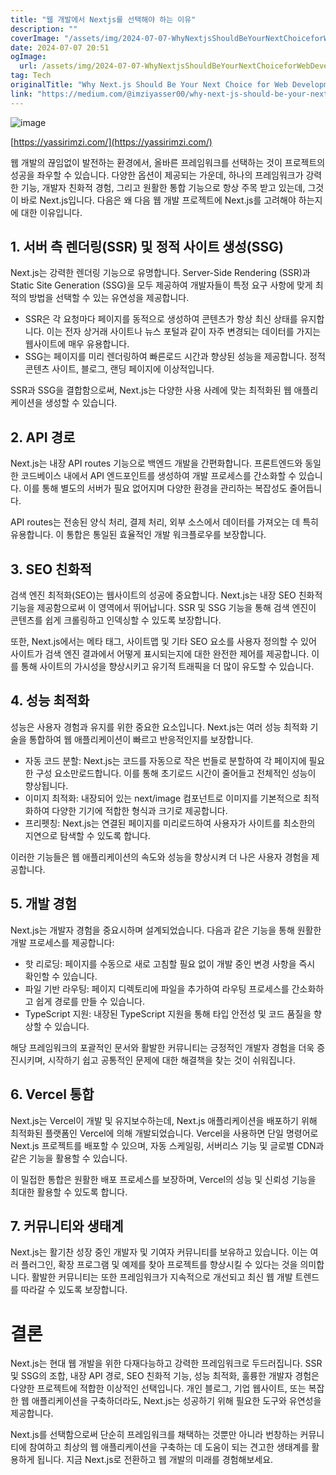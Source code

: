 ```yaml
---
title: "웹 개발에서 Nextjs를 선택해야 하는 이유"
description: ""
coverImage: "/assets/img/2024-07-07-WhyNextjsShouldBeYourNextChoiceforWebDevelopment_0.png"
date: 2024-07-07 20:51
ogImage:
  url: /assets/img/2024-07-07-WhyNextjsShouldBeYourNextChoiceforWebDevelopment_0.png
tag: Tech
originalTitle: "Why Next.js Should Be Your Next Choice for Web Development"
link: "https://medium.com/@imziyasser00/why-next-js-should-be-your-next-choice-for-web-development-e9227a735e3b"
---
```


![image](/assets/img/2024-07-07-WhyNextjsShouldBeYourNextChoiceforWebDevelopment_0.png)

[https://yassirimzi.com/](https://yassirimzi.com/)

웹 개발의 끊임없이 발전하는 환경에서, 올바른 프레임워크를 선택하는 것이 프로젝트의 성공을 좌우할 수 있습니다. 다양한 옵션이 제공되는 가운데, 하나의 프레임워크가 강력한 기능, 개발자 친화적 경험, 그리고 원활한 통합 기능으로 항상 주목 받고 있는데, 그것이 바로 Next.js입니다. 다음은 왜 다음 웹 개발 프로젝트에 Next.js를 고려해야 하는지에 대한 이유입니다.

## 1. 서버 측 렌더링(SSR) 및 정적 사이트 생성(SSG)

<div class="content-ad"></div>

Next.js는 강력한 렌더링 기능으로 유명합니다. Server-Side Rendering (SSR)과 Static Site Generation (SSG)을 모두 제공하여 개발자들이 특정 요구 사항에 맞게 최적의 방법을 선택할 수 있는 유연성을 제공합니다.

- SSR은 각 요청마다 페이지를 동적으로 생성하여 콘텐츠가 항상 최신 상태를 유지합니다. 이는 전자 상거래 사이트나 뉴스 포털과 같이 자주 변경되는 데이터를 가지는 웹사이트에 매우 유용합니다.
- SSG는 페이지를 미리 렌더링하여 빠른로드 시간과 향상된 성능을 제공합니다. 정적 콘텐츠 사이트, 블로그, 랜딩 페이지에 이상적입니다.

SSR과 SSG을 결합함으로써, Next.js는 다양한 사용 사례에 맞는 최적화된 웹 애플리케이션을 생성할 수 있습니다.

## 2. API 경로

<div class="content-ad"></div>

Next.js는 내장 API routes 기능으로 백엔드 개발을 간편화합니다. 프론트엔드와 동일한 코드베이스 내에서 API 엔드포인트를 생성하여 개발 프로세스를 간소화할 수 있습니다. 이를 통해 별도의 서버가 필요 없어지며 다양한 환경을 관리하는 복잡성도 줄어듭니다.

API routes는 전송된 양식 처리, 결제 처리, 외부 소스에서 데이터를 가져오는 데 특히 유용합니다. 이 통합은 통일된 효율적인 개발 워크플로우를 보장합니다.

## 3. SEO 친화적

검색 엔진 최적화(SEO)는 웹사이트의 성공에 중요합니다. Next.js는 내장 SEO 친화적 기능을 제공함으로써 이 영역에서 뛰어납니다. SSR 및 SSG 기능을 통해 검색 엔진이 콘텐츠를 쉽게 크롤링하고 인덱싱할 수 있도록 보장합니다.

<div class="content-ad"></div>

또한, Next.js에서는 메타 태그, 사이트맵 및 기타 SEO 요소를 사용자 정의할 수 있어 사이트가 검색 엔진 결과에서 어떻게 표시되는지에 대한 완전한 제어를 제공합니다. 이를 통해 사이트의 가시성을 향상시키고 유기적 트래픽을 더 많이 유도할 수 있습니다.

## 4. 성능 최적화

성능은 사용자 경험과 유지를 위한 중요한 요소입니다. Next.js는 여러 성능 최적화 기술을 통합하여 웹 애플리케이션이 빠르고 반응적인지를 보장합니다.

- 자동 코드 분할: Next.js는 코드를 자동으로 작은 번들로 분할하여 각 페이지에 필요한 구성 요소만로드합니다. 이를 통해 초기로드 시간이 줄어들고 전체적인 성능이 향상됩니다.
- 이미지 최적화: 내장되어 있는 next/image 컴포넌트로 이미지를 기본적으로 최적화하여 다양한 기기에 적합한 형식과 크기로 제공합니다.
- 프리펫칭: Next.js는 연결된 페이지를 미리로드하여 사용자가 사이트를 최소한의 지연으로 탐색할 수 있도록 합니다.

<div class="content-ad"></div>

이러한 기능들은 웹 애플리케이션의 속도와 성능을 향상시켜 더 나은 사용자 경험을 제공합니다.

## 5. 개발 경험

Next.js는 개발자 경험을 중요시하며 설계되었습니다. 다음과 같은 기능을 통해 원활한 개발 프로세스를 제공합니다:

- 핫 리로딩: 페이지를 수동으로 새로 고침할 필요 없이 개발 중인 변경 사항을 즉시 확인할 수 있습니다.
- 파일 기반 라우팅: 페이지 디렉토리에 파일을 추가하여 라우팅 프로세스를 간소화하고 쉽게 경로를 만들 수 있습니다.
- TypeScript 지원: 내장된 TypeScript 지원을 통해 타입 안전성 및 코드 품질을 향상할 수 있습니다.

<div class="content-ad"></div>

해당 프레임워크의 포괄적인 문서와 활발한 커뮤니티는 긍정적인 개발자 경험을 더욱 증진시키며, 시작하기 쉽고 공통적인 문제에 대한 해결책을 찾는 것이 쉬워집니다.

## 6. Vercel 통합

Next.js는 Vercel이 개발 및 유지보수하는데, Next.js 애플리케이션을 배포하기 위해 최적화된 플랫폼인 Vercel에 의해 개발되었습니다. Vercel을 사용하면 단일 명령어로 Next.js 프로젝트를 배포할 수 있으며, 자동 스케일링, 서버리스 기능 및 글로벌 CDN과 같은 기능을 활용할 수 있습니다.

이 밀접한 통합은 원활한 배포 프로세스를 보장하며, Vercel의 성능 및 신뢰성 기능을 최대한 활용할 수 있도록 합니다.

<div class="content-ad"></div>

## 7. 커뮤니티와 생태계

Next.js는 활기찬 성장 중인 개발자 및 기여자 커뮤니티를 보유하고 있습니다. 이는 여러 플러그인, 확장 프로그램 및 예제를 찾아 프로젝트를 향상시킬 수 있다는 것을 의미합니다. 활발한 커뮤니티는 또한 프레임워크가 지속적으로 개선되고 최신 웹 개발 트렌드를 따라갈 수 있도록 보장합니다.

# 결론

Next.js는 현대 웹 개발을 위한 다재다능하고 강력한 프레임워크로 두드러집니다. SSR 및 SSG의 조합, 내장 API 경로, SEO 친화적 기능, 성능 최적화, 훌륭한 개발자 경험은 다양한 프로젝트에 적합한 이상적인 선택입니다. 개인 블로그, 기업 웹사이트, 또는 복잡한 웹 애플리케이션을 구축하더라도, Next.js는 성공하기 위해 필요한 도구와 유연성을 제공합니다.

<div class="content-ad"></div>

Next.js를 선택함으로써 단순히 프레임워크를 채택하는 것뿐만 아니라 번창하는 커뮤니티에 참여하고 최상의 웹 애플리케이션을 구축하는 데 도움이 되는 견고한 생태계를 활용하게 됩니다. 지금 Next.js로 전환하고 웹 개발의 미래를 경험해보세요.
